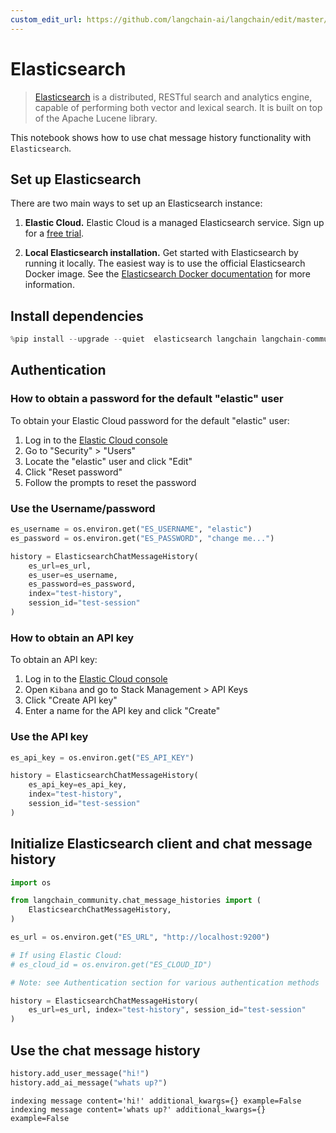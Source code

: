 ```yaml
---
custom_edit_url: https://github.com/langchain-ai/langchain/edit/master/docs/docs/integrations/memory/elasticsearch_chat_message_history.ipynb
---
```

# Elasticsearch

>[Elasticsearch](https://www.elastic.co/elasticsearch/) is a distributed, RESTful search and analytics engine, capable of performing both vector and lexical search. It is built on top of the Apache Lucene library.

This notebook shows how to use chat message history functionality with `Elasticsearch`.

## Set up Elasticsearch

There are two main ways to set up an Elasticsearch instance:

1. **Elastic Cloud.** Elastic Cloud is a managed Elasticsearch service. Sign up for a [free trial](https://cloud.elastic.co/registration?storm=langchain-notebook).

2. **Local Elasticsearch installation.** Get started with Elasticsearch by running it locally. The easiest way is to use the official Elasticsearch Docker image. See the [Elasticsearch Docker documentation](https://www.elastic.co/guide/en/elasticsearch/reference/current/docker.html) for more information.

## Install dependencies


```python
%pip install --upgrade --quiet  elasticsearch langchain langchain-community
```

## Authentication

### How to obtain a password for the default "elastic" user

To obtain your Elastic Cloud password for the default "elastic" user:
1. Log in to the [Elastic Cloud console](https://cloud.elastic.co)
2. Go to "Security" > "Users"
3. Locate the "elastic" user and click "Edit"
4. Click "Reset password"
5. Follow the prompts to reset the password


### Use the Username/password

```python
es_username = os.environ.get("ES_USERNAME", "elastic")
es_password = os.environ.get("ES_PASSWORD", "change me...")

history = ElasticsearchChatMessageHistory(
    es_url=es_url,
    es_user=es_username,
    es_password=es_password,
    index="test-history",
    session_id="test-session"
)
```

### How to obtain an API key

To obtain an API key:
1. Log in to the [Elastic Cloud console](https://cloud.elastic.co)
2. Open `Kibana` and go to Stack Management > API Keys
3. Click "Create API key"
4. Enter a name for the API key and click "Create"

### Use the API key

```python
es_api_key = os.environ.get("ES_API_KEY")

history = ElasticsearchChatMessageHistory(
    es_api_key=es_api_key,
    index="test-history",
    session_id="test-session"
)
```


## Initialize Elasticsearch client and chat message history


```python
import os

from langchain_community.chat_message_histories import (
    ElasticsearchChatMessageHistory,
)

es_url = os.environ.get("ES_URL", "http://localhost:9200")

# If using Elastic Cloud:
# es_cloud_id = os.environ.get("ES_CLOUD_ID")

# Note: see Authentication section for various authentication methods

history = ElasticsearchChatMessageHistory(
    es_url=es_url, index="test-history", session_id="test-session"
)
```

## Use the chat message history


```python
history.add_user_message("hi!")
history.add_ai_message("whats up?")
```
```output
indexing message content='hi!' additional_kwargs={} example=False
indexing message content='whats up?' additional_kwargs={} example=False
```
